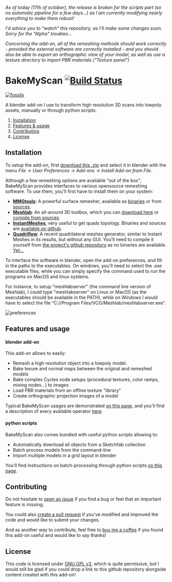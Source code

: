 *As of today (17th of october), the release is broken for the scripts part (so no automatic pipeline for a few days...) as I am currently modifying nearly everything to make them robust!*

*I'd advice you to "watch" this repository, as I'll make some changes soon. Sorry for the "Alpha" troubles...*

*Concerning the add-on, all of the remeshing methods should work correctly - provided the external software are correctly installed - and you should also be able to export an orthographic view of your model, as well as use a texture directory to import PBR materials ("Texture panel")*

# BakeMyScan [![Build Status](https://travis-ci.org/norgeotloic/BakeMyScan.svg?branch=master)](https://travis-ci.org/norgeotloic/BakeMyScan)

[![fossils](https://user-images.githubusercontent.com/37718992/46110731-e6948f00-c1e4-11e8-9e2a-ffcacb201f69.jpg)](https://skfb.ly/6yUtB)

A blender add-on I use to transform high resolution 3D scans into lowpoly assets, manually or through python scripts.

1. [Installation](#installation)
2. [Features & usage](#features-and-usage)
3. [Contributing](#contributing)
4. [License](#license)

## Installation

To setup the add-on, first [download this .zip](https://github.com/norgeotloic/BakeMyScan/releases/download/0.3/BakeMyScan.zip) and select it in blender with the menu *File* -> *User Preferences* -> *Add-ons* -> *Install Add-on from File*.

Although a few remeshing options are available "out of the box", BakeMyScan provides interfaces to various opensource remeshing software. To use them, you'll first have to install them on your system:
* **[MMGtools](https://www.mmgtools.org/)**: A powerful surface remesher, available as [binaries](http://www.mmgtools.org/mmg-remesher-downloads) or from [sources](https://github.com/MmgTools/mmg).
* **[Meshlab](http://www.meshlab.net/)**: An all-around 3D toolbox, which you can [download here]([there](http://www.meshlab.net/#download)) or [compile from sources](https://github.com/cnr-isti-vclab/meshlab).
* **[InstantMeshes](http://igl.ethz.ch/projects/instant-meshes/)**, very useful to get quads topology. Binaries and sources are [available on github](https://github.com/wjakob/instant-meshes).
* **[Quadriflow](http://stanford.edu/~jingweih/papers/quadriflow/)**: A recent quadrilateral meshes generator, similar to Instant Meshes in its results, but without any GUI. You'll need to compile it yourself from [the project's github repository](https://github.com/hjwdzh/QuadriFlow) as no binaries are available. [Yet...](https://github.com/hjwdzh/QuadriFlow/issues/22)

To interface the software in blender, open the add-on preferences, and fill in the paths to the executables. On windows, you'll need to select the *.exe* executable files, while you can simply specify the command used to run the programs on MacOS and linux systems.

For instance, to setup "meshlabserver" (the command line version of Meshlab), I could type "meshlabserver" on Linux or MacOS (as the executables should be available in the PATH), while on Windows I would have to select the file "C://Program Files/VCG/Meshlab/meshlabserver.exe".

![preferences](https://user-images.githubusercontent.com/37718992/47116936-538aca00-d263-11e8-8d7a-e428bc8b9c2d.png)

## Features and usage

#### blender add-on

This add-on allows to easily:

* Remesh a high resolution object into a lowpoly model.
* Bake texure and normal maps between the original and remeshed models
* Bake complex Cycles node setups (procedural textures, color ramps, mixing nodes...) to images
* Load PBR materials from an offline texture "library"
* Create orthographic projection images of a model

Typical BakeMyScan usages are demonstrated [on this page](docs/workflows.md), and you'll find a description of every available operator [here](docs/operators.md).

#### python scripts

BakeMyScan also comes bundled with useful python scripts allowing to:
* Automatically download all objects from a Sketchfab collection
* Batch process models from the command-line
* Import multiple models in a grid layout in blender

You'll find instructions on batch-processing through python scripts [on this page](docs/scripts.md).

## Contributing

Do not hesitate to [open an issue](https://github.com/norgeotloic/BakeMyScan/issues) if you find a bug or feel that an important feature is missing.

You could also [create a pull request](https://github.com/norgeotloic/BakeMyScan/pulls) if you've modified and improved the code and would like to submit your changes.

And as another way to contribute, feel free to [buy me a coffee](https://www.buymeacoffee.com/JrxfoZRVy) if you found this add-on useful and would like to say thanks!

## License

This code is licensed under [GNU GPL v3](LICENSE.md), which is quite permissive, but I would still be glad if you could drop a link to this github repository alongside content created with this add-on!
